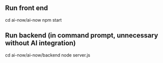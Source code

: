 ## Run front end
cd ai-now/ai-now
npm start 

## Run backend (in command prompt, unnecessary without AI integration)
cd ai-now/ai-now/backend
node server.js